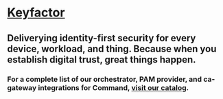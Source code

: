 # [Keyfactor](https://keyfactor.com)

## Deliverying identity-first security for every device, workload, and thing. Because when you establish digital trust, great things happen.

### For a complete list of our orchestrator, PAM provider, and ca-gateway integrations for Command, [visit our catalog](https://keyfactor.github.io/integrations-catalog/).